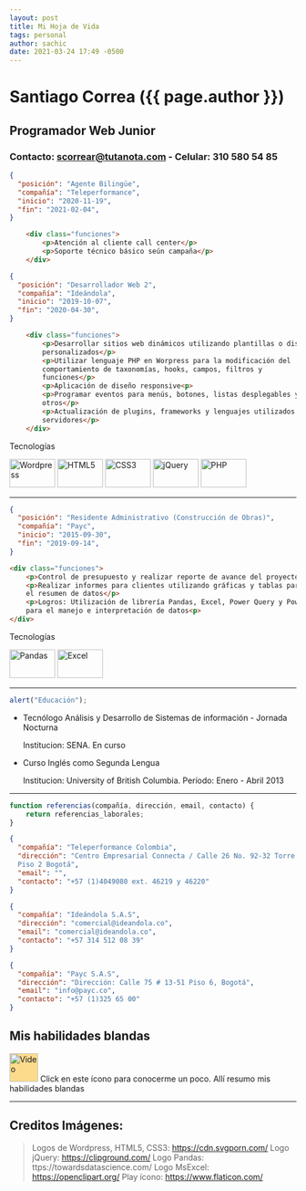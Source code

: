 ```yaml
---
layout: post
title: Mi Hoja de Vida
tags: personal
author: sachic
date: 2021-03-24 17:49 -0500
---
```

# Santiago Correa ({{ page.author }})
## Programador Web Junior
### Contacto: scorrear@tutanota.com - Celular: 310 580 54 85

```json
{
  "posición": "Agente Bilingüe",
  "compañía": "Teleperformance",
  "inicio": "2020-11-19",
  "fin": "2021-02-04",
}
```

```html
    <div class="funciones">
        <p>Atención al cliente call center</p>
        <p>Soporte técnico básico seún campaña</p>
    </div>                                                                                
```

```json
{
  "posición": "Desarrollador Web 2",
  "compañía": "Ideándola",
  "inicio": "2019-10-07",
  "fin": "2020-04-30",
}
```

```html
    <div class="funciones">
        <p>Desarrollar sitios web dinámicos utilizando plantillas o diseños 
        personalizados</p>
        <p>Utilizar lenguaje PHP en Worpress para la modificación del 
        comportamiento de taxonomías, hooks, campos, filtros y 
        funciones</p>
        <p>Aplicación de diseño responsive<p>
        <p>Programar eventos para menús, botones, listas desplegables y 
        otros</p>
        <p>Actualización de plugins, frameworks y lenguajes utilizados por 
        servidores</p>
    </div>                                                                                
```

Tecnologías

![Wordpress][Wordpress]
![HTML5][HTML5]
![CSS3][CSS3]
![jQuery][jQuery]
![PHP][PHP]

[Wordpress]:https://cdn.svgporn.com/logos/wordpress-icon.svg#thumbnail
[HTML5]:https://cdn.svgporn.com/logos/html-5.svg#thumbnail
[CSS3]:https://cdn.svgporn.com/logos/css-3.svg#thumbnail
[jQuery]:https://clipground.com/images/jquery-icon-clipart.jpg#thumbnail
[PHP]:https://cdn.svgporn.com/logos/php.svg#thumbnail

***

```json
{
  "posición": "Residente Administrativo (Construcción de Obras)",
  "compañía": "Payc",
  "inicio": "2015-09-30",
  "fin": "2019-09-14",
}
```

```html
<div class="funciones">
    <p>Control de presupuesto y realizar reporte de avance del proyecto</p>
    <p>Realizar informes para clientes utilizando gráficas y tablas para 
    el resumen de datos</p>
    <p>Logros: Utilización de librería Pandas, Excel, Power Query y Power BI 
    para el manejo e interpretación de datos<p>
</div>                                                                                
```

Tecnologías

![Pandas][Pandas]
![Excel][Excel]

[Pandas]:https://cdn-images-1.medium.com/max/1600/1*93CVLqnQESmvfOhzvYUgQw.png#thumbnail
[Excel]:https://openclipart.org/image/800px/173140#thumbnail

***

```js
alert("Educación");
```
* Tecnólogo Análisis y Desarrollo de Sistemas de información - Jornada Nocturna
  
  Institucion: SENA. En curso

* Curso Inglés como Segunda Lengua
  
  Institucion: University of British Columbia. Período: Enero - Abril 2013

***

```js
function referencias(compañía, dirección, email, contacto) {
	return referencias_laborales;
}
```

```json
{
  "compañía": "Teleperformance Colombia", 
  "dirección": "Centro Empresarial Connecta / Calle 26 No. 92-32 Torre B 
  Piso 2 Bogotá",
  "email": "",
  "contacto": "+57 (1)4049080 ext. 46219 y 46220"
}

{
  "compañía": "Ideándola S.A.S", 
  "dirección": "comercial@ideandola.co",
  "email": "comercial@ideandola.co",
  "contacto": "+57 314 512 08 39"
}

{
  "compañía": "Payc S.A.S", 
  "dirección": "Dirección: Calle 75 # 13-51 Piso 6, Bogotá",
  "email": "info@payc.co",
  "contacto": "+57 (1)325 65 00"
}
```
## Mis habilidades blandas
[![Video](https://image.flaticon.com/icons/png/128/482/482059.png#icon)](https://drive.google.com/file/d/150axhPuosXp6ZaXrvoPO0Vm5AKp0iYZH/view?usp=sharing "Habilidades blandas Sachic")  Click en este ícono para conocerme un poco. Allí resumo mis habilidades blandas

***

## Creditos Imágenes:

> Logos de Wordpress, HTML5, CSS3: https://cdn.svgporn.com/
> Logo jQuery: https://clipground.com/
> Logo Pandas: ttps://towardsdatascience.com/
> Logo MsExcel: https://openclipart.org/
> Play ícono: https://www.flaticon.com/

<style>
  img[src*="#thumbnail"] {
    width:80px;
    height:50px;
  }

  img[src*="#icon"] {
    width:50px;
    height:50px;
    background:#fddb8d;
  }
</style>
